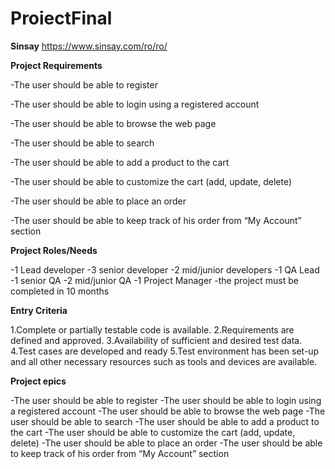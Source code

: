 # ProiectFinal

**Sinsay** https://www.sinsay.com/ro/ro/

**Project Requirements**

-The user should be able to register 

-The user should be able to login using a registered account 

-The user should be able to browse the web page 

-The user should be able to search 

-The user should be able to add a product to the cart 

-The user should be able to customize the cart (add, update, delete) 

-The user should be able to place an order 

-The user should be able to keep track of his order from “My Account” section 

**Project Roles/Needs**

-1 Lead developer
-3 senior developer
-2 mid/junior developers
-1 QA Lead
-1 senior QA
-2 mid/junior QA
-1 Project Manager
-the project must be completed in 10 months

**Entry Criteria**

1.Complete or partially testable code is available.
2.Requirements are defined and approved.
3.Availability of sufficient and desired test data.
4.Test cases are developed and ready
5.Test environment has been set-up and all other necessary resources such as tools and devices are available.

**Project epics**

-The user should be able to register
-The user should be able to login using a registered account
-The user should be able to browse the web page
-The user should be able to search
-The user should be able to add a product to the cart
-The user should be able to customize the cart (add, update, delete)
-The user should be able to place an order
-The user should be able to keep track of his order from “My Account” section
